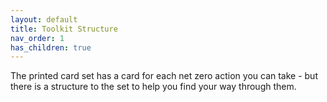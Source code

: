 ```yaml
---
layout: default
title: Toolkit Structure
nav_order: 1
has_children: true
---
```


The printed card set has a card for each net zero action you can take - but there is a structure to the set to help you find your way through them.



